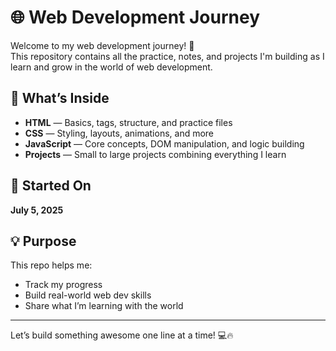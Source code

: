# 🌐 Web Development Journey

Welcome to my web development journey! 🚀  
This repository contains all the practice, notes, and projects I'm building as I learn and grow in the world of web development.

## 📁 What’s Inside

- **HTML** — Basics, tags, structure, and practice files  
- **CSS** — Styling, layouts, animations, and more  
- **JavaScript** — Core concepts, DOM manipulation, and logic building  
- **Projects** — Small to large projects combining everything I learn  

## 📅 Started On
**July 5, 2025**

## 💡 Purpose

This repo helps me:
- Track my progress
- Build real-world web dev skills
- Share what I’m learning with the world

---

Let’s build something awesome one line at a time! 💻🔥  
